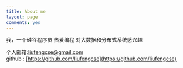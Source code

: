 ```yaml
---
title: About me
layout: page
comments: yes
---
```

  
我，一个硅谷程序员
热爱编程
对大数据和分布式系统感兴趣

个人邮箱:liufengcse@gmail.com      
github : [https://github.com/liufengcse](https://github.com/liufengcse)      
